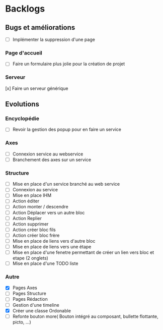  # Backlogs

 ## Bugs et améliorations
 - [ ] Implémenter la suppression d'une page

 ### Page d'accueil
 - [ ] Faire un formulaire plus jolie pour la création de projet

 ### Serveur
 [x] Faire un serveur générique

 ## Evolutions

 ### Encyclopédie
 - [ ] Revoir la gestion des popup pour en faire un service
 
 ### Axes
  - [ ] Connexion service au webservice
  - [ ] Branchement des axes sur un service

 ### Structure
 - [ ] Mise en place d'un service branché au web service
 - [ ] Connexion au service
 - [ ] Mise en place IHM
 - [ ] Action éditer
 - [ ] Action monter / descendre
 - [ ] Action Déplacer vers un autre bloc
 - [ ] Action Replier
 - [ ] Action supprimer
 - [ ] Action créer bloc fils
 - [ ] Action créer bloc frère
 - [ ] Mise en place de liens vers d'autre bloc
 - [ ] Mise en place de liens vers une étape
 - [ ] Mise en place d'une fenetre permettant de créer un lien vers bloc et etape (2 onglets)
 - [ ] Mise en place d'une TODO liste

 ### Autre
 - [x] Pages Axes
 - [ ] Pages Structure
 - [ ] Pages Rédaction
 - [ ] Gestion d'une timeline
 - [x] Créer une classe Ordonable
 - [ ] Refonte bouton more( Bouton intégré au composant, bullette flottante, picto, ...)
